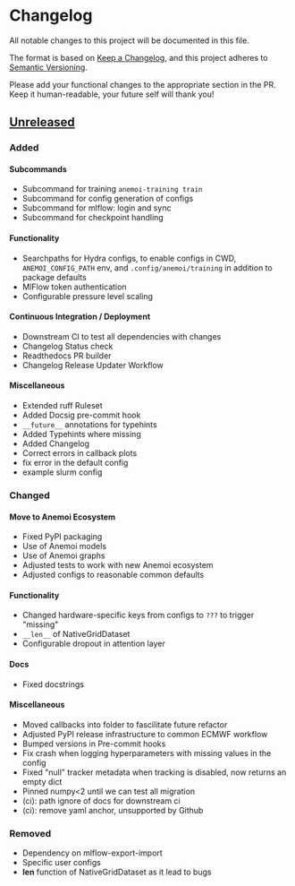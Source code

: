 # Changelog

All notable changes to this project will be documented in this file.

The format is based on [Keep a Changelog](https://keepachangelog.com/en/1.1.0/),
and this project adheres to [Semantic Versioning](https://semver.org/spec/v2.0.0.html).

Please add your functional changes to the appropriate section in the PR.
Keep it human-readable, your future self will thank you!

## [Unreleased]

### Added

#### Subcommands

-   Subcommand for training `anemoi-training train`
-   Subcommand for config generation of configs
-   Subcommand for mlflow: login and sync
-   Subcommand for checkpoint handling

#### Functionality

-   Searchpaths for Hydra configs, to enable configs in CWD, `ANEMOI_CONFIG_PATH` env, and `.config/anemoi/training` in addition to package defaults
-   MlFlow token authentication
-   Configurable pressure level scaling

#### Continuous Integration / Deployment

-   Downstream CI to test all dependencies with changes
-   Changelog Status check
-   Readthedocs PR builder
-   Changelog Release Updater Workflow

#### Miscellaneous

-   Extended ruff Ruleset
-   Added Docsig pre-commit hook
-   `__future__` annotations for typehints
-   Added Typehints where missing
-   Added Changelog
-   Correct errors in callback plots
-   fix error in the default config
-   example slurm config

### Changed

#### Move to Anemoi Ecosystem

-   Fixed PyPI packaging
-   Use of Anemoi models
-   Use of Anemoi graphs
-   Adjusted tests to work with new Anemoi ecosystem
-   Adjusted configs to reasonable common defaults

#### Functionality

-   Changed hardware-specific keys from configs to `???` to trigger "missing"
-   `__len__` of NativeGridDataset
-   Configurable dropout in attention layer

#### Docs

-   Fixed docstrings

#### Miscellaneous

-   Moved callbacks into folder to fascilitate future refactor
-   Adjusted PyPI release infrastructure to common ECMWF workflow
-   Bumped versions in Pre-commit hooks
-   Fix crash when logging hyperparameters with missing values in the config
-   Fixed "null" tracker metadata when tracking is disabled, now returns an empty dict
-   Pinned numpy<2 until we can test all migration
-   (ci): path ignore of docs for downstream ci
-   (ci): remove yaml anchor, unsupported by Github

### Removed

-   Dependency on mlflow-export-import
-   Specific user configs
-   **len** function of NativeGridDataset as it lead to bugs

<!-- Add Git Diffs for Links above -->

[unreleased]: https://github.com/ecmwf/anemoi-training/compare/x.x.x...HEAD
